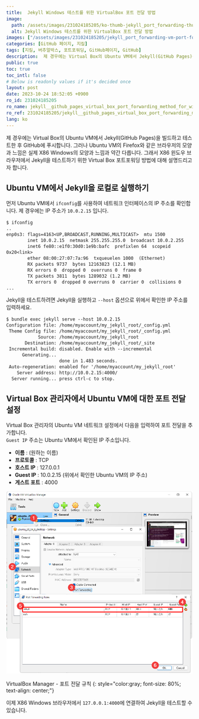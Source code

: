```yaml
---
title:  Jekyll Windows 테스트를 위한 VirtualBox 포트 전달 방법
image:
  path: /assets/images/231024185205/ko-thumb-jekyll_port_forwarding-thumb.png
  alt: Jekyll Windows 테스트를 위한 VirtualBox 포트 전달 방법
images: ["/assets/images/231024185205/jekyll_port_forwarding-vm-port-forwarding.png"]
categories: [GitHub 페이지, 지킬]
tags: [지킬, 버추얼박스, 포트포워딩, GitHub페이지, GitHub]
description:  제 경우에는 Virtual Box의 Ubuntu VM에서 Jekyll(GitHub Pages)을 빌드하고 테스트한 후 GitHub에 푸시합니다. 그러나 Ubuntu VM의 Firefox와 같은 브라우저의 모양과 느낌은 실제 X86 Windows의 모양과 느낌과 약간 다릅니다. 그래서 X86 윈도우 브라우저에서 Jekyll을 테스트하기 위한 Virtual Box 포트포워딩 방법에 대해 설명드리고자 합니다.
public: true
toc: true
toc_intl: false
# Below is readonly values if it's decided once
layout: post
date: 2023-10-24 18:52:05 +0900
ro_id: 231024185205
ro_name: jekyll__github_pages_virtual_box_port_forwarding_method_for_windows_testing
ro_ref: 231024185205/jekyll__github_pages_virtual_box_port_forwarding_method_for_windows_testing
lang: ko
---
```

제 경우에는 Virtual Box의 Ubuntu VM에서 Jekyll(GitHub Pages)을 빌드하고 테스트한 후 GitHub에 푸시합니다. 그러나 Ubuntu VM의 Firefox와 같은 브라우저의 모양과 느낌은 실제 X86 Windows의 모양과 느낌과 약간 다릅니다. 그래서 X86 윈도우 브라우저에서 Jekyll을 테스트하기 위한 Virtual Box 포트포워딩 방법에 대해 설명드리고자 합니다.  
## Ubuntu VM에서 Jekyll을 로컬로 실행하기
먼저 Ubuntu VM에서 `ifconfig`를 사용하여 네트워크 인터페이스의 IP 주소를 확인합니다. 제 경우에는 IP 주소가 `10.0.2.15` 입니다.  

```
$ ifconfig
..
enp0s3: flags=4163<UP,BROADCAST,RUNNING,MULTICAST>  mtu 1500
        inet 10.0.2.15  netmask 255.255.255.0  broadcast 10.0.2.255
        inet6 fe80::e1f0:30d0:1e9b:bafc  prefixlen 64  scopeid 0x20<link>
        ether 08:00:27:07:7a:96  txqueuelen 1000  (Ethernet)
        RX packets 9737  bytes 12163823 (12.1 MB)
        RX errors 0  dropped 0  overruns 0  frame 0
        TX packets 3811  bytes 1289032 (1.2 MB)
        TX errors 0  dropped 0 overruns 0  carrier 0  collisions 0
...
```
Jekyll을 테스트하려면 Jekyll을 실행하고 `--host` 옵션으로 위에서 확인한 IP 주소를 입력하세요.  

```shell
$ bundle exec jekyll serve --host 10.0.2.15
Configuration file: /home/myaccount/my_jekyll_root/_config.yml
 Theme Config file: /home/myaccount/my_jekyll_root/_config.yml
            Source: /home/myaccount/my_jekyll_root
       Destination: /home/myaccount/my_jekyll_root/_site
 Incremental build: disabled. Enable with --incremental
      Generating... 
                    done in 1.483 seconds.
 Auto-regeneration: enabled for '/home/myaccount/my_jekyll_root'
    Server address: http://10.0.2.15:4000/
  Server running... press ctrl-c to stop.
```
## Virtual Box 관리자에서 Ubuntu VM에 대한 포트 전달 설정
Virtual Box 관리자의 Ubuntu VM 네트워크 설정에서 다음을 입력하여 포트 전달을 추가합니다.  
`Guest IP` 주소는 Ubuntu VM에서 확인된 IP 주소입니다.  
- **이름** : (원하는 이름)
- **프로토콜** : TCP
- **호스트 IP** : 127.0.0.1
- **Guest IP** : 10.0.2.15 (위에서 확인한 Ubuntu VM의 IP 주소)
- **게스트 포트** : 4000

![VirtualBox Manager - 포트 전달 규칙](/assets/images/231024185205/jekyll_port_forwarding-vm-port-forwarding.png)  

VirtualBox Manager - 포트 전달 규칙
{: style="color:gray; font-size: 80%; text-align: center;"}

이제 X86 Windows 브라우저에서 `127.0.0.1:4000`에 연결하여 Jekyll을 테스트할 수 있습니다.  
